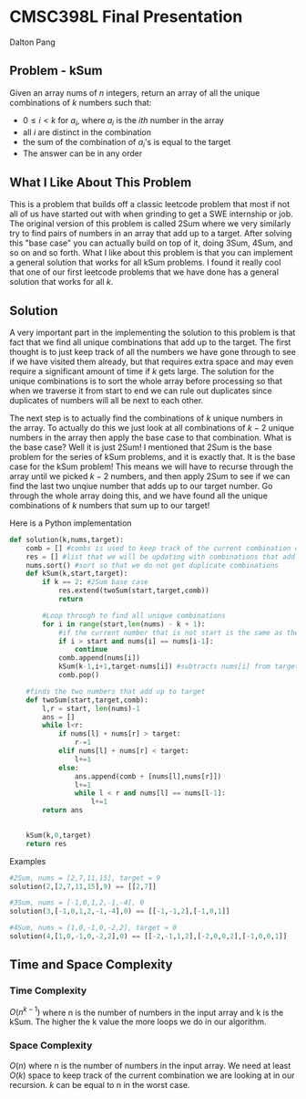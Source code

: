 # CMSC398L Final Presentation
Dalton Pang

## Problem - kSum
Given an array nums of $n$ integers, return an array of all the unique combinations of $k$ numbers such that:

- $0\le i < k$ for $a_i$,  where $a_i$ is the $ith$ number in the array
- all $i$ are distinct in the combination
- the sum of the combination of $a_i$'s is equal to the target
- The answer can be in any order

## What I Like About This Problem
This is a problem that builds off a classic leetcode problem that most if not all of us have started out with when grinding to get a SWE internship or job. The original version of this problem is called 2Sum where we very similarly try to find pairs of numbers in an array that add up to a target. After solving this "base case" you can actually build on top of it, doing 3Sum, 4Sum, and so on and so forth. What I like about this problem is that you can implement a general solution that works for all kSum problems. I found it really cool that one of our first leetcode problems that we have done has a general solution that works for all $k$. 

## Solution
A very important part in the implementing the solution to this problem is that fact that we find all unique combinations that add up to the target. The first thought is to just keep track of all the numbers we have gone through to see if we have visited them already, but that requires extra space and may even require a significant amount of time if $k$ gets large. The solution for the unique combinations is to sort the whole array before processing so that when we traverse it from start to end we can rule out duplicates since duplicates of numbers will all be next to each other.

The next step is to actually find the combinations of $k$ unique numbers in the array. To actually do this we just look at all combinations of $k-2$ unique numbers in the array then apply the base case to that combination. What is the base case? Well it is just 2Sum! I mentioned that 2Sum is the base problem for the series of kSum problems, and it is exactly that. It is the base case for the kSum problem! This means we will have to recurse through the array until we picked $k-2$ numbers, and then apply 2Sum to see if we can find the last two unqiue number that adds up to our target number. Go through the whole array doing this, and we have found all the unique combinations of $k$ numbers that sum up to our target!

Here is a Python implementation
```python
def solution(k,nums,target):
    comb = [] #combs is used to keep track of the current combination of numbers
    res = [] #list that we will be updating with combinations that add up to target
    nums.sort() #sort so that we do not get duplicate combinations
    def kSum(k,start,target):
        if k == 2: #2Sum base case
            res.extend(twoSum(start,target,comb))
            return

        #Loop through to find all unique combinations 
        for i in range(start,len(nums) - k + 1): 
            #if the current number that is not start is the same as the previous then it is going to be a duplicate combination
            if i > start and nums[i] == nums[i-1]:
                continue
            comb.append(nums[i])
            kSum(k-1,i+1,target-nums[i]) #subtracts nums[i] from target so that we can find the last two numbers
            comb.pop()

    #finds the two numbers that add up to target
    def twoSum(start,target,comb):
        l,r = start, len(nums)-1
        ans = []
        while l<r:
            if nums[l] + nums[r] > target:
                r-=1
            elif nums[l] + nums[r] < target:
                l+=1
            else:
                ans.append(comb + [nums[l],nums[r]])
                l+=1
                while l < r and nums[l] == nums[l-1]:
                    l+=1   
        return ans
    

    kSum(k,0,target)
    return res
```

Examples
```python
#2Sum, nums = [2,7,11,15], target = 9
solution(2,[2,7,11,15],9) == [[2,7]]

#3Sum, nums = [-1,0,1,2,-1,-4], 0
solution(3,[-1,0,1,2,-1,-4],0) == [[-1,-1,2],[-1,0,1]]

#4Sum, nums = [1,0,-1,0,-2,2], target = 0
solution(4,[1,0,-1,0,-2,2],0) == [[-2,-1,1,2],[-2,0,0,2],[-1,0,0,1]]
```
## Time and Space Complexity

### Time Complexity
$O(n^{k-1})$ where n is the number of numbers in the input array and k is the kSum. The higher the k value the more loops we do in our algorithm.

### Space Complexity 
$O(n)$ where n is the number of numbers in the input array. We need at least $O(k)$ space to keep track of the current combination we are looking at in our recursion. $k$ can be equal to n in the worst case.